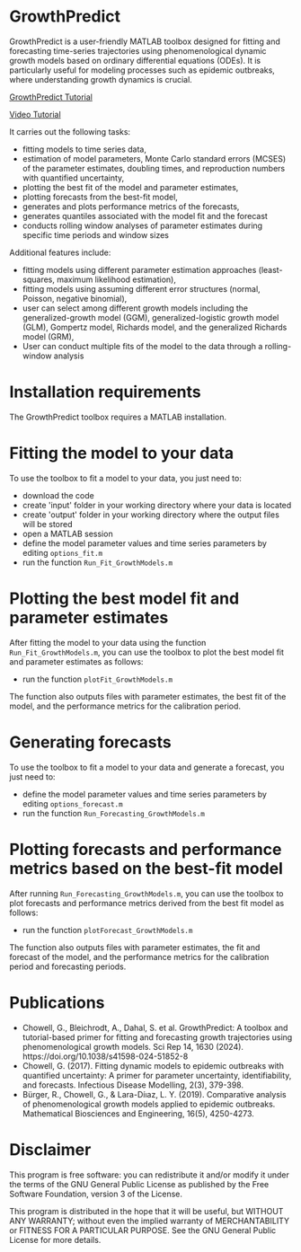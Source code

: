 # GrowthPredict
GrowthPredict is a user-friendly MATLAB toolbox designed for fitting and forecasting time-series trajectories using phenomenological dynamic growth models based on ordinary differential equations (ODEs). It is particularly useful for modeling processes such as epidemic outbreaks, where understanding growth dynamics is crucial.
 
<p> <a href="https://www.nature.com/articles/s41598-024-51852-8" target="_blank">GrowthPredict Tutorial</a></p> 
<p><a href="https://www.youtube.com/watch?v=op93_wUeXXA&list=PLiMOXVNNZfvYLdwNKrIdBmH5NTvGk6IG2&index=4&t=18s" target="_blank">Video Tutorial</a></p>

<p> It carries out the following tasks: </p> 
<ul>
    <li>fitting models to time series data,</li>
    <li>estimation of model parameters, Monte Carlo standard errors (MCSES) of the parameter estimates, doubling times, and reproduction numbers with quantified uncertainty,</li>
    <li>plotting the best fit of the model and parameter estimates,</li>
    <li>plotting forecasts from the best-fit model,</li>
    <li>generates and plots performance metrics of the forecasts,</li>
    <li>generates quantiles associated with the model fit and the forecast</li>
    <li>conducts rolling window analyses of parameter estimates during specific time periods and window sizes</li>
    
</ul>

<p> Additional features include:</p>

<ul>
    <li>fitting models using different parameter estimation approaches (least-squares, maximum likelihood estimation),</li>
    <li>fitting models using assuming different error structures (normal, Poisson, negative binomial),</li>
    <li>user can select among different growth models including the generalized-growth model (GGM), generalized-logistic growth model (GLM), Gompertz model, Richards model, and the generalized Richards model (GRM),</li>
    <li> User can conduct multiple fits of the model to the data through a rolling-window analysis </li>
    
</ul>
    
# Installation requirements

The GrowthPredict toolbox requires a MATLAB installation.

# Fitting the model to your data

To use the toolbox to fit a model to your data, you just need to:

<ul>
    <li>download the code </li>
    <li>create 'input' folder in your working directory where your data is located </li>
    <li>create 'output' folder in your working directory where the output files will be stored</li>   
    <li>open a MATLAB session </li>
    <li>define the model parameter values and time series parameters by editing <code>options_fit.m</code> </li>
    <li>run the function <code>Run_Fit_GrowthModels.m</code> </li>
</ul>
  
# Plotting the best model fit and parameter estimates

After fitting the model to your data using the function <code>Run_Fit_GrowthModels.m</code>, you can use the toolbox to plot the best model fit and parameter estimates as follows:

<ul>
    <li>run the function <code>plotFit_GrowthModels.m</code> </li>
</ul>

The function also outputs files with parameter estimates, the best fit of the model, and the performance metrics for the calibration period.

# Generating forecasts

To use the toolbox to fit a model to your data and generate a forecast, you just need to:

<ul>
    <li>define the model parameter values and time series parameters by editing <code>options_forecast.m</code> </li>
    <li>run the function <code>Run_Forecasting_GrowthModels.m</code> </li>
</ul>
  
# Plotting forecasts and performance metrics based on the best-fit model

After running <code>Run_Forecasting_GrowthModels.m</code>, you can use the toolbox to plot forecasts and performance metrics derived from the best fit model as follows:

<ul>
    <li>run the function <code>plotForecast_GrowthModels.m</code></li>
</ul>

The function also outputs files with parameter estimates, the fit and forecast of the model, and the performance metrics for the calibration period and forecasting periods.

# Publications

<ul>

<li>Chowell, G., Bleichrodt, A., Dahal, S. et al. GrowthPredict: A toolbox and tutorial-based primer for fitting and forecasting growth trajectories using phenomenological growth models. Sci Rep 14, 1630 (2024). https://doi.org/10.1038/s41598-024-51852-8 </li>
    
<li> Chowell, G. (2017). Fitting dynamic models to epidemic outbreaks with quantified uncertainty: A primer for parameter uncertainty, identifiability, and forecasts. Infectious Disease Modelling, 2(3), 379-398. </li>

<li> Bürger, R., Chowell, G., & Lara-Díıaz, L. Y. (2019). Comparative analysis of phenomenological growth models applied to epidemic outbreaks. Mathematical Biosciences and Engineering, 16(5), 4250-4273. </li>

</ul>

# Disclaimer

This program is free software: you can redistribute it and/or modify it under the terms of the GNU General Public License as published by the Free Software Foundation, version 3 of the License.

This program is distributed in the hope that it will be useful, but WITHOUT ANY WARRANTY; without even the implied warranty of MERCHANTABILITY or FITNESS FOR A PARTICULAR PURPOSE.
See the GNU General Public License for more details.  
